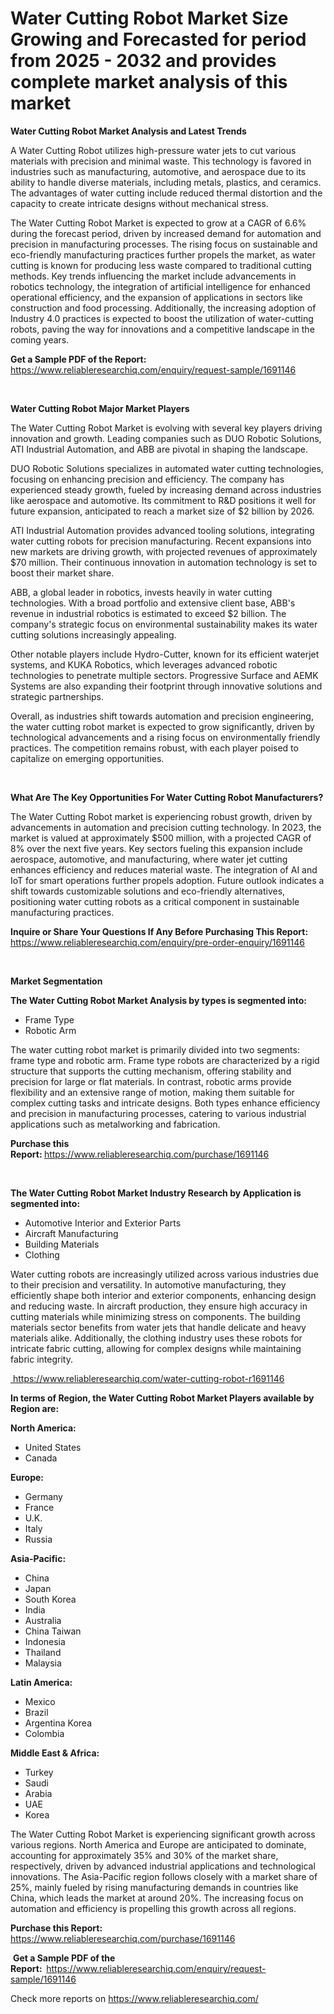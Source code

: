 <p><h1>Water Cutting Robot Market Size Growing and Forecasted for period from 2025 - 2032 and provides complete market analysis of this market</h1></p><p><strong>Water Cutting Robot Market Analysis and Latest Trends</strong></p>
<p><p>A Water Cutting Robot utilizes high-pressure water jets to cut various materials with precision and minimal waste. This technology is favored in industries such as manufacturing, automotive, and aerospace due to its ability to handle diverse materials, including metals, plastics, and ceramics. The advantages of water cutting include reduced thermal distortion and the capacity to create intricate designs without mechanical stress.</p><p>The Water Cutting Robot Market is expected to grow at a CAGR of 6.6% during the forecast period, driven by increased demand for automation and precision in manufacturing processes. The rising focus on sustainable and eco-friendly manufacturing practices further propels the market, as water cutting is known for producing less waste compared to traditional cutting methods. Key trends influencing the market include advancements in robotics technology, the integration of artificial intelligence for enhanced operational efficiency, and the expansion of applications in sectors like construction and food processing. Additionally, the increasing adoption of Industry 4.0 practices is expected to boost the utilization of water-cutting robots, paving the way for innovations and a competitive landscape in the coming years.</p></p>
<p><strong>Get a Sample PDF of the Report:&nbsp;</strong> <a href="https://www.reliableresearchiq.com/enquiry/request-sample/1691146?utm_campaign=1102&utm_medium=2&utm_source=Github&utm_content=ia&utm_term=07012025&utm_id=water-cutting-robot">https://www.reliableresearchiq.com/enquiry/request-sample/1691146</a></p>
<p>&nbsp;</p>
<p><strong>Water Cutting Robot Major Market Players</strong></p>
<p><p>The Water Cutting Robot Market is evolving with several key players driving innovation and growth. Leading companies such as DUO Robotic Solutions, ATI Industrial Automation, and ABB are pivotal in shaping the landscape.</p><p>DUO Robotic Solutions specializes in automated water cutting technologies, focusing on enhancing precision and efficiency. The company has experienced steady growth, fueled by increasing demand across industries like aerospace and automotive. Its commitment to R&D positions it well for future expansion, anticipated to reach a market size of $2 billion by 2026.</p><p>ATI Industrial Automation provides advanced tooling solutions, integrating water cutting robots for precision manufacturing. Recent expansions into new markets are driving growth, with projected revenues of approximately $70 million. Their continuous innovation in automation technology is set to boost their market share.</p><p>ABB, a global leader in robotics, invests heavily in water cutting technologies. With a broad portfolio and extensive client base, ABB's revenue in industrial robotics is estimated to exceed $2 billion. The company's strategic focus on environmental sustainability makes its water cutting solutions increasingly appealing.</p><p>Other notable players include Hydro-Cutter, known for its efficient waterjet systems, and KUKA Robotics, which leverages advanced robotic technologies to penetrate multiple sectors. Progressive Surface and AEMK Systems are also expanding their footprint through innovative solutions and strategic partnerships.</p><p>Overall, as industries shift towards automation and precision engineering, the water cutting robot market is expected to grow significantly, driven by technological advancements and a rising focus on environmentally friendly practices. The competition remains robust, with each player poised to capitalize on emerging opportunities.</p></p>
<p>&nbsp;</p>
<p><strong>What Are The Key Opportunities For Water Cutting Robot Manufacturers?</strong></p>
<p><p>The Water Cutting Robot market is experiencing robust growth, driven by advancements in automation and precision cutting technology. In 2023, the market is valued at approximately $500 million, with a projected CAGR of 8% over the next five years. Key sectors fueling this expansion include aerospace, automotive, and manufacturing, where water jet cutting enhances efficiency and reduces material waste. The integration of AI and IoT for smart operations further propels adoption. Future outlook indicates a shift towards customizable solutions and eco-friendly alternatives, positioning water cutting robots as a critical component in sustainable manufacturing practices.</p></p>
<p><strong>Inquire or Share Your Questions If Any Before Purchasing This Report:</strong> <a href="https://www.reliableresearchiq.com/enquiry/pre-order-enquiry/1691146?utm_campaign=1102&utm_medium=2&utm_source=Github&utm_content=ia&utm_term=07012025&utm_id=water-cutting-robot">https://www.reliableresearchiq.com/enquiry/pre-order-enquiry/1691146</a></p>
<p>&nbsp;</p>
<p><strong>Market Segmentation</strong></p>
<p><strong>The Water Cutting Robot Market Analysis by types is segmented into:</strong></p>
<p><ul><li>Frame Type</li><li>Robotic Arm</li></ul></p>
<p><p>The water cutting robot market is primarily divided into two segments: frame type and robotic arm. Frame type robots are characterized by a rigid structure that supports the cutting mechanism, offering stability and precision for large or flat materials. In contrast, robotic arms provide flexibility and an extensive range of motion, making them suitable for complex cutting tasks and intricate designs. Both types enhance efficiency and precision in manufacturing processes, catering to various industrial applications such as metalworking and fabrication.</p></p>
<p><strong>Purchase this Report:&nbsp;</strong><a href="https://www.reliableresearchiq.com/purchase/1691146?utm_campaign=1102&utm_medium=2&utm_source=Github&utm_content=ia&utm_term=07012025&utm_id=water-cutting-robot">https://www.reliableresearchiq.com/purchase/1691146</a></p>
<p>&nbsp;</p>
<p><strong>The Water Cutting Robot Market Industry Research by Application is segmented into:</strong></p>
<p><ul><li>Automotive Interior and Exterior Parts</li><li>Aircraft Manufacturing</li><li>Building Materials</li><li>Clothing</li></ul></p>
<p><p>Water cutting robots are increasingly utilized across various industries due to their precision and versatility. In automotive manufacturing, they efficiently shape both interior and exterior components, enhancing design and reducing waste. In aircraft production, they ensure high accuracy in cutting materials while minimizing stress on components. The building materials sector benefits from water jets that handle delicate and heavy materials alike. Additionally, the clothing industry uses these robots for intricate fabric cutting, allowing for complex designs while maintaining fabric integrity.</p></p>
<p><a href="https://www.reliableresearchiq.com/water-cutting-robot-r1691146?utm_campaign=1102&utm_medium=2&utm_source=Github&utm_content=ia&utm_term=07012025&utm_id=water-cutting-robot">&nbsp;https://www.reliableresearchiq.com/water-cutting-robot-r1691146</a></p>
<p><strong>In terms of Region, the Water Cutting Robot Market Players available by Region are:</strong></p>
<p>
    <p> <strong> North America: </strong>
        <ul>
            <li>United States</li>
            <li>Canada</li>
        </ul>
        </p> 
    <p> <strong> Europe: </strong>
        <ul>
            <li>Germany</li>
            <li>France</li>
            <li>U.K.</li>
            <li>Italy</li>
            <li>Russia</li>
        </ul>
        </p> 
    <p> <strong> Asia-Pacific: </strong>
        <ul>
            <li>China</li>
            <li>Japan</li>
            <li>South Korea</li>
            <li>India</li>
            <li>Australia</li>
            <li>China Taiwan</li>
            <li>Indonesia</li>
            <li>Thailand</li>
            <li>Malaysia</li>
        </ul>
        </p> 
    <p> <strong> Latin America: </strong>
        <ul>
            <li>Mexico</li>
            <li>Brazil</li>
            <li>Argentina Korea</li>
            <li>Colombia</li>
        </ul>
        </p> 
    <p> <strong> Middle East & Africa: </strong>
        <ul>
            <li>Turkey</li>
            <li>Saudi</li>
            <li>Arabia</li>
            <li>UAE</li>
            <li>Korea</li>
        </ul>
    </p>
    </p>
<p><p>The Water Cutting Robot Market is experiencing significant growth across various regions. North America and Europe are anticipated to dominate, accounting for approximately 35% and 30% of the market share, respectively, driven by advanced industrial applications and technological innovations. The Asia-Pacific region follows closely with a market share of 25%, mainly fueled by rising manufacturing demands in countries like China, which leads the market at around 20%. The increasing focus on automation and efficiency is propelling this growth across all regions.</p></p>
<p><strong>Purchase this Report: </strong><a href="https://www.reliableresearchiq.com/purchase/1691146?utm_campaign=1102&utm_medium=2&utm_source=Github&utm_content=ia&utm_term=07012025&utm_id=water-cutting-robot">https://www.reliableresearchiq.com/purchase/1691146</a></p>
<p>&nbsp;<strong>Get a Sample PDF of the Report:&nbsp;&nbsp;</strong><a href="https://www.reliableresearchiq.com/enquiry/request-sample/1691146?utm_campaign=1102&utm_medium=2&utm_source=Github&utm_content=ia&utm_term=07012025&utm_id=water-cutting-robot">https://www.reliableresearchiq.com/enquiry/request-sample/1691146</a></p>
<p><strong></strong></p>
<p>Check more reports on <a href="https://www.reliableresearchiq.com/?utm_campaign=1102&utm_medium=2&utm_source=Github&utm_content=ia&utm_term=07012025&utm_id=water-cutting-robot">https://www.reliableresearchiq.com/</a></p>